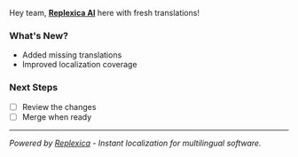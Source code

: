 Hey team, [**Replexica AI**](https://replexica.com) here with fresh translations!

### What's New?

- Added missing translations
- Improved localization coverage

### Next Steps

- [ ] Review the changes
- [ ] Merge when ready

---
*Powered by [Replexica](https://replexica.com) - Instant localization for multilingual software.*
